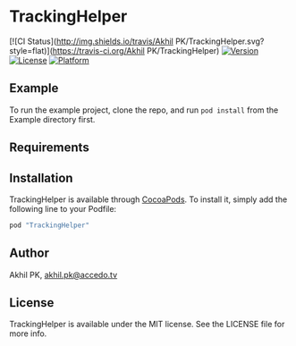 # TrackingHelper

[![CI Status](http://img.shields.io/travis/Akhil PK/TrackingHelper.svg?style=flat)](https://travis-ci.org/Akhil PK/TrackingHelper)
[![Version](https://img.shields.io/cocoapods/v/TrackingHelper.svg?style=flat)](http://cocoapods.org/pods/TrackingHelper)
[![License](https://img.shields.io/cocoapods/l/TrackingHelper.svg?style=flat)](http://cocoapods.org/pods/TrackingHelper)
[![Platform](https://img.shields.io/cocoapods/p/TrackingHelper.svg?style=flat)](http://cocoapods.org/pods/TrackingHelper)

## Example

To run the example project, clone the repo, and run `pod install` from the Example directory first.

## Requirements

## Installation

TrackingHelper is available through [CocoaPods](http://cocoapods.org). To install
it, simply add the following line to your Podfile:

```ruby
pod "TrackingHelper"
```

## Author

Akhil PK, akhil.pk@accedo.tv

## License

TrackingHelper is available under the MIT license. See the LICENSE file for more info.
